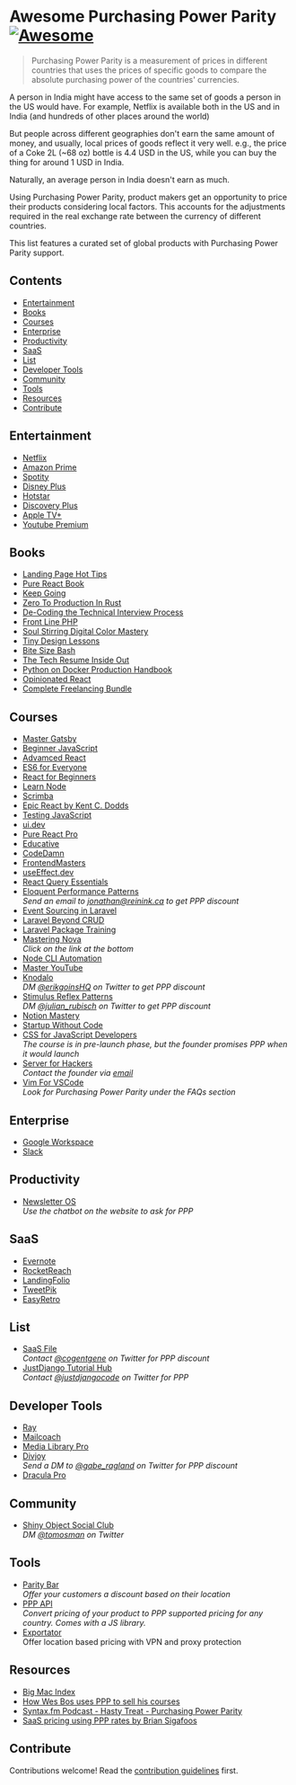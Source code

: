 # Awesome Purchasing Power Parity [![Awesome](https://awesome.re/badge.svg)](https://awesome.re)

> Purchasing Power Parity is a measurement of prices in different
> countries that uses the prices of specific goods to compare the
> absolute purchasing power of the countries' currencies.

A person in India might have access to the same set of goods a person in the US would have. For example, Netflix is available both in the US and in India (and hundreds of other places around the world)

But people across different geographies don't earn the same amount of money, and usually, local prices of goods reflect it very well. e.g., the price of a Coke 2L (~68 oz) bottle is 4.4 USD in the US, while you can buy the thing for around 1 USD in India.

Naturally, an average person in India doesn't earn as much.

Using Purchasing Power Parity, product makers get an opportunity to price their products considering local factors. This accounts for the adjustments required in the real exchange rate between the currency of different countries.

This list features a curated set of global products with Purchasing Power Parity support.

## Contents

- [Entertainment](#entertainment)
- [Books](#books)
- [Courses](#courses)
- [Enterprise](#enterprise)
- [Productivity](#productivity)
- [SaaS](#saas)
- [List](#list)
- [Developer Tools](#developer-tools)
- [Community](#community)
- [Tools](#tools)
- [Resources](#resources)
- [Contribute](#contribute)

## Entertainment

- [Netflix](https://www.netflix.com)
- [Amazon Prime](https://www.primevideo.com)
- [Spotity](https://www.spotify.com)
- [Disney Plus](https://www.disneyplus.com)
- [Hotstar](https://www.hotstar.com)
- [Discovery Plus](https://www.discoveryplus.com)
- [Apple TV+](https://tv.apple.com)
- [Youtube Premium](https://www.youtube.com/premium)

## Books

- [Landing Page Hot Tips](https://onepagelove.com/100-tips)
- [Pure React Book](https://www.purereact.com)
- [Keep Going](https://mtrostyle.gumroad.com/l/keepgoing)
- [Zero To Production In Rust](https://www.zero2prod.com)
- [De-Coding the Technical Interview Process](https://technicalinterviews.dev)
- [Front Line PHP](https://front-line-php.com)
- [Soul Stirring Digital Color Mastery](https://flurly.com/p/soul-stirring-colors)
- [Tiny Design Lessons](https://tinydesignlessons.com)
- [Bite Size Bash](https://wizardzines.com/zines/bite-size-bash)
- [The Tech Resume Inside Out](https://thetechresume.com)
- [Python on Docker Production Handbook](https://pythonspeed.com/products/productionhandbook)
- [Opinionated React](https://opinionatedreact.com)
- [Complete Freelancing Bundle](https://studywebdevelopment.com/freelancing.html)
  
## Courses

- [Master Gatsby](https://mastergatsby.com)
- [Beginner JavaScript](https://beginnerjavaScript.com)
- [Advamced React](https://advancedreact.com)
- [ES6 for Everyone](https://es6.io)
- [React for Beginners](https://reactforbeginners.com)
- [Learn Node](https://learnnode.com)
- [Scrimba](https://www.scrimba.com)
- [Epic React by Kent C. Dodds](https://epicreact.dev)
- [Testing JavaScript](https://testingjavascript.com)
- [ui.dev](https://ui.dev)
- [Pure React Pro](https://www.purereact.com)
- [Educative](https://educative.io)
- [CodeDamn](https://codedamn.com)
- [FrontendMasters](https://frontendmasters.com)
- [useEffect.dev](https://useeffect.dev)
- [React Query Essentials](https://learn.tanstack.com/p/react-query-essentials)
- [Eloquent Performance Patterns](https://eloquent-course.reinink.ca) \
  *Send an email to jonathan@reinink.ca to get PPP discount*
- [Event Sourcing in Laravel](https://event-sourcing-laravel.com)
- [Laravel Beyond CRUD](https://laravel-beyond-crud.com)
- [Laravel Package Training](https://laravelpackage.training)
- [Mastering Nova](https://masteringnova.com) \
  *Click on the link at the bottom*
- [Node CLI Automation](https://nodecli.com)
- [Master YouTube](https://slowgrowth.com/master-youtube)
- [Knodalo](https://www.knodalo.com) \
  *DM [@erikgoinsHQ](https://www.twitter.com/erikgoinsHQ) on Twitter to get PPP discount*
- [Stimulus Reflex Patterns](https://www.stimulusreflexpatterns.com) \
  *DM [@julian_rubisch](https://www.twitter.com/julian_rubisch) on Twitter to get PPP discount*
- [Notion Mastery](https://notionmastery.com)
- [Startup Without Code](https://startupwithoutcode.app)
- [CSS for JavaScript Developers](https://css-for-js.dev) \
  *The course is in pre-launch phase, but the founder promises PPP when it would launch*
- [Server for Hackers](serversforhackers.com) \
  *Contact the founder via [email](https://mobile.twitter.com/fideloper/status/1333458640255193091)*
- [Vim For VSCode](https://vimforvscode.com) \
  *Look for Purchasing Power Parity under the FAQs section*

## Enterprise

- [Google Workspace](https://workspace.google.com)
- [Slack](https://www.slack.com)

## Productivity

- [Newsletter OS](https://newsletteros.com) \
  *Use the chatbot on the website to ask for PPP*

## SaaS

- [Evernote](https://evernote.com)
- [RocketReach](https://www.rocketreach.co)
- [LandingFolio](https://landingfolio.com)
- [TweetPik](https://tweetpik.com)
- [EasyRetro](https://easyretro.io)

## List

- [SaaS File](https://www.swipe.page) \
  *Contact [@cogentgene](https://www.twitter.com/cogentgene) on Twitter for PPP discount*
- [JustDjango Tutorial Hub](https://justdjango.com/tutorial-hub) \
  *Contact [@justdjangocode](https://twitter.com/justdjangocode/status/1331466567381639170) on Twitter for PPP*

## Developer Tools

- [Ray](https://myray.app)
- [Mailcoach](https://mailcoach.app)
- [Media Library Pro](https://medialibrary.pro)
- [Divjoy](https://divjoy.com) \
  *Send a DM to [@gabe_ragland](https://www.twitter.com/gabe_ragland) on Twitter for PPP discount*
- [Dracula Pro](https://draculatheme.com/pro)
  
## Community

- [Shiny Object Social Club](https://shinyobjectsocial.com) \
  *DM [@tomosman](https://www.twitter.com/tomosman) on Twitter*

## Tools

- [Parity Bar](https://paritybar.com) \
  *Offer your customers a discount based on their location*
- [PPP API](https://purchasing-power-parity.com) \
  *Convert pricing of your product to PPP supported pricing for any country. Comes with a JS library.*
- [Exportator](https://www.exportator.com) \
  Offer location based pricing with VPN and proxy protection

## Resources

- [Big Mac Index](https://www.economist.com/big-mac-index)
- [How Wes Bos uses PPP to sell his courses](https://wesbos.com/parity-purchasing-power)
- [Syntax.fm Podcast - Hasty Treat - Purchasing Power Parity](https://syntax.fm/show/233/hasty-treat-purchasing-power-parity)
- [SaaS pricing using PPP rates by Brian Sigafoos](https://briansigafoos.com/saas-pricing-using-ppp-rates/)

## Contribute

Contributions welcome! Read the [contribution guidelines](contributing.md) first.
